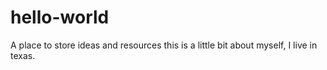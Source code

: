 # hello-world
A place to store ideas and resources
this is a little bit about myself, I live in texas. 
